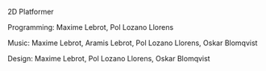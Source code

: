 2D Platformer

Programming:
Maxime Lebrot,
Pol Lozano Llorens

Music:
Maxime Lebrot,
Aramis Lebrot,
Pol Lozano Llorens,
Oskar Blomqvist

Design:
Maxime Lebrot,
Pol Lozano Llorens,
Oskar Blomqvist
